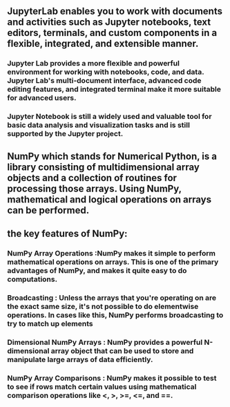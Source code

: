 ## JupyterLab enables you to work with documents and activities such as Jupyter notebooks, text editors, terminals, and custom components in a flexible, integrated, and extensible manner.

###  Jupyter Lab provides a more flexible and powerful environment for working with notebooks, code, and data. Jupyter Lab's multi-document interface, advanced code editing features, and integrated terminal make it more suitable for advanced users. 

### Jupyter Notebook is still a widely used and valuable tool for basic data analysis and visualization tasks and is still supported by the Jupyter project.

## NumPy which stands for Numerical Python, is a library consisting of multidimensional array objects and a collection of routines for processing those arrays. Using NumPy, mathematical and logical operations on arrays can be performed.
## the key features of NumPy:

### NumPy Array Operations :NumPy makes it simple to perform mathematical operations on arrays. This is one of the primary advantages of NumPy, and makes it quite easy to do computations. 
### Broadcasting : Unless the arrays that you're operating on are the exact same size, it's not possible to do elementwise operations. In cases like this, NumPy performs broadcasting to try to match up elements
### Dimensional NumPy Arrays :  NumPy provides a powerful N-dimensional array object that can be used to store and manipulate large arrays of data efficiently.
### NumPy Array Comparisons : NumPy makes it possible to test to see if rows match certain values using mathematical comparison operations like <, >, >=, <=, and ==. 